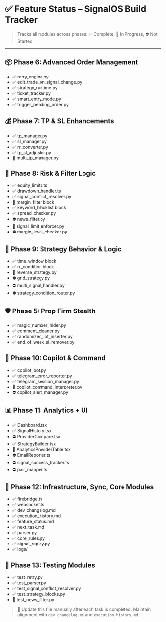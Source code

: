 # ✅ Feature Status – SignalOS Build Tracker

> Tracks all modules across phases: ✅ Complete, 🚧 In Progress, ⛔ Not Started

---

## 📦 Phase 6: Advanced Order Management

* ✅ retry\_engine.py
* ✅ edit\_trade\_on\_signal\_change.py
* ✅ strategy\_runtime.py
* ✅ ticket\_tracker.py
* ✅ smart\_entry\_mode.py
* ✅ trigger\_pending\_order.py

## 💰 Phase 7: TP & SL Enhancements

* ✅ tp\_manager.py
* ✅ sl\_manager.py
* ✅ rr\_converter.py
* ✅ tp\_sl\_adjustor.py
* 🚧 multi\_tp\_manager.py

## 🔐 Phase 8: Risk & Filter Logic

* ✅ equity\_limits.ts
* ✅ drawdown\_handler.ts
* ✅ signal\_conflict\_resolver.py
* 🚧 margin\_filter block
* ✅ keyword\_blacklist block
* ✅ spread\_checker.py
* ⛔ news\_filter.py
* 🚧 signal\_limit\_enforcer.py
* ⛔ margin\_level\_checker.py

## 🧠 Phase 9: Strategy Behavior & Logic

* ✅ time\_window block
* ✅ rr\_condition block
* 🚧 reverse\_strategy.py
* ⛔ grid\_strategy.py
* ⛔ multi\_signal\_handler.py
* ⛔ strategy\_condition\_router.py

## 🛡️ Phase 5: Prop Firm Stealth

* ✅ magic\_number\_hider.py
* ✅ comment\_cleaner.py
* ✅ randomized\_lot\_inserter.py
* ✅ end\_of\_week\_sl\_remover.py

## 📡 Phase 10: Copilot & Command

* ✅ copilot\_bot.py
* ✅ telegram\_error\_reporter.py
* ✅ telegram\_session\_manager.py
* 🚧 copilot\_command\_interpreter.py
* ⛔ copilot\_alert\_manager.py

## 📊 Phase 11: Analytics + UI

* ✅ Dashboard.tsx
* ✅ SignalHistory.tsx
* ⛔ ProviderCompare.tsx
* ✅ StrategyBuilder.tsx
* 🚧 AnalyticsProviderTable.tsx
* ⛔ EmailReporter.ts
* ⛔ signal\_success\_tracker.ts
* ⛔ pair\_mapper.ts

## 🧪 Phase 12: Infrastructure, Sync, Core Modules

* ✅ firebridge.ts
* ✅ websocket.ts
* ✅ dev\_changelog.md
* ✅ execution\_history.md
* ✅ feature\_status.md
* ✅ next\_task.md
* ✅ parser.py
* ✅ core\_rules.py
* ✅ signal\_replay.py
* ✅ logs/

## 🧪 Phase 13: Testing Modules

* ✅ test\_retry.py
* ✅ test\_parser.py
* ✅ test\_signal\_conflict\_resolver.py
* ✅ test\_strategy\_blocks.py
* 🚧 test\_news\_filter.py

> 📌 Update this file manually after each task is completed. Maintain alignment with `dev_changelog.md` and `execution_history.md`.
